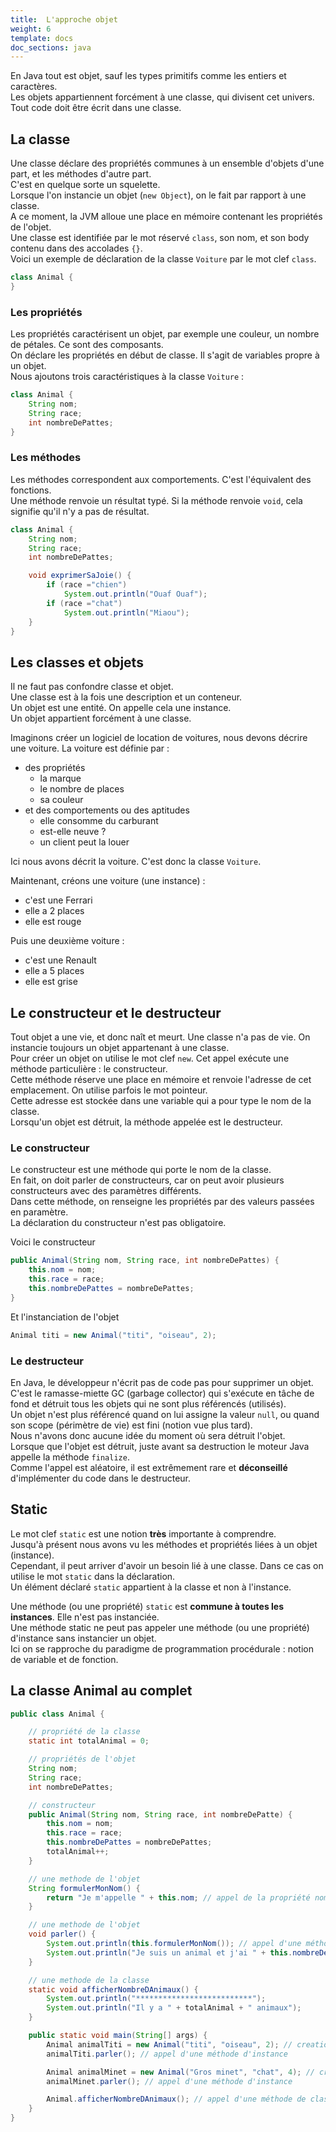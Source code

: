 ```yaml
---
title:  L'approche objet
weight: 6
template: docs
doc_sections: java
---
```


En Java tout est objet, sauf les types primitifs comme les entiers et caractères.  
Les objets appartiennent forcément à une classe, qui divisent cet univers.
Tout code doit être écrit dans une classe.  

## La classe

Une classe déclare des propriétés communes à un ensemble d'objets d'une part, et les méthodes d'autre part.  
C'est en quelque sorte un squelette.  
Lorsque l'on instancie un objet (`new Object`), on le fait par rapport à une classe.  
A ce moment, la JVM alloue une place en mémoire contenant les propriétés de l'objet.  
Une classe est identifiée par le mot réservé `class`, son nom, et son body contenu dans des accolades `{}`.  
Voici un exemple de déclaration de la classe `Voiture` par le mot clef `class`.

``` java
class Animal {
}
```

### Les propriétés

Les propriétés caractérisent un objet, par exemple une couleur, un nombre de pétales. Ce sont des composants.  
On déclare les propriétés en début de classe. Il s'agit de variables propre à un objet.  
Nous ajoutons trois caractéristiques à la classe `Voiture` :

``` java
class Animal {
    String nom;
    String race;
    int nombreDePattes;
}
```

### Les méthodes

Les méthodes correspondent aux comportements. C'est l'équivalent des fonctions.  
Une méthode renvoie un résultat typé. Si la méthode renvoie `void`, cela signifie qu'il n'y a pas de résultat.

``` java
class Animal {
    String nom;
    String race;
    int nombreDePattes;

    void exprimerSaJoie() {
        if (race ="chien")
            System.out.println("Ouaf Ouaf");
        if (race ="chat")
            System.out.println("Miaou");
    }
}
```

## Les classes et objets

Il ne faut pas confondre classe et objet.  
Une classe est à la fois une description et un conteneur.  
Un objet est une entité. On appelle cela une instance.  
Un objet appartient forcément à une classe.  

Imaginons créer un logiciel de location de voitures, nous devons décrire une voiture.
La voiture est définie par :

* des propriétés
  * la marque
  * le nombre de places
  * sa couleur
* et des comportements ou des aptitudes
  * elle consomme du carburant
  * est-elle neuve ?
  * un client peut la louer

Ici nous avons décrit la voiture. C'est donc la classe `Voiture`.  
  
Maintenant, créons une voiture (une instance) :

* c'est une Ferrari
* elle a 2 places
* elle est rouge

Puis une deuxième voiture :

* c'est une Renault
* elle a 5 places
* elle est grise

## Le constructeur et le destructeur

Tout objet a une vie, et donc naît et meurt.
Une classe n'a pas de vie.
On instancie toujours un objet appartenant à une classe.  
Pour créer un objet on utilise le mot clef `new`. Cet appel exécute une méthode particulière : le constructeur.  
Cette méthode réserve une place en mémoire et renvoie l'adresse de cet emplacement. On utilise parfois le mot pointeur.  
Cette adresse est stockée dans une variable qui a pour type le nom de la classe.  
Lorsqu'un objet est détruit, la méthode appelée est le destructeur.

### Le constructeur

Le constructeur est une méthode qui porte le nom de la classe.  
En fait, on doit parler de constructeurs, car on peut avoir plusieurs constructeurs avec des paramètres différents.  
Dans cette méthode, on renseigne les propriétés par des valeurs passées en paramètre.  
La déclaration du constructeur n'est pas obligatoire.

Voici le constructeur

``` Java
public Animal(String nom, String race, int nombreDePattes) {
    this.nom = nom;
    this.race = race;
    this.nombreDePattes = nombreDePattes;
}
```

Et l'instanciation de l'objet

``` Java
Animal titi = new Animal("titi", "oiseau", 2);
```

### Le destructeur

En Java, le développeur n'écrit pas de code pas pour supprimer un objet.  
C'est le ramasse-miette GC (garbage collector) qui s'exécute en tâche de fond et détruit tous les objets qui ne sont plus référencés (utilisés).  
Un objet n'est plus référencé quand on lui assigne la valeur `null`, ou quand son scope (périmètre de vie) est fini (notion vue plus tard).  
Nous n'avons donc aucune idée du moment où sera détruit l'objet.  
Lorsque que l'objet est détruit, juste avant sa destruction le moteur Java appelle la méthode `finalize`.  
Comme l'appel est aléatoire, il est extrêmement rare et **déconseillé** d'implémenter du code dans le destructeur.

## Static

Le mot clef `static` est une notion **très** importante à comprendre.  
Jusqu'à présent nous avons vu les méthodes et propriétés liées à un objet (instance).  
Cependant, il peut arriver d'avoir un besoin lié à une classe. Dans ce cas on utilise le mot `static` dans la déclaration.  
Un élément déclaré `static` appartient à la classe et non à l'instance.  

Une méthode (ou une propriété) `static` est **commune à toutes les instances**. Elle n'est pas instanciée.  
Une méthode static ne peut pas appeler une méthode (ou une propriété) d'instance sans instancier un objet.  
Ici on se rapproche du paradigme de programmation procédurale : notion de variable et de fonction.  

## La classe Animal au complet

```java
public class Animal {

    // propriété de la classe
    static int totalAnimal = 0;

    // propriétés de l'objet
    String nom;
    String race;
    int nombreDePattes;

    // constructeur
    public Animal(String nom, String race, int nombreDePatte) {
        this.nom = nom;
        this.race = race;
        this.nombreDePattes = nombreDePattes;
        totalAnimal++;
    }

    // une methode de l'objet
    String formulerMonNom() {
        return "Je m'appelle " + this.nom; // appel de la propriété nom
    }

    // une methode de l'objet
    void parler() {
        System.out.println(this.formulerMonNom()); // appel d'une méthode de l'objet
        System.out.println("Je suis un animal et j'ai " + this.nombreDePattes + " pattes");
    }

    // une methode de la classe
    static void afficherNombreDAnimaux() {
        System.out.println("**************************");
        System.out.println("Il y a " + totalAnimal + " animaux");
    }

    public static void main(String[] args) {
        Animal animalTiti = new Animal("titi", "oiseau", 2); // creation animal
        animalTiti.parler(); // appel d'une méthode d'instance

        Animal animalMinet = new Animal("Gros minet", "chat", 4); // creation animal
        animalMinet.parler(); // appel d'une méthode d'instance

        Animal.afficherNombreDAnimaux(); // appel d'une méthode de classe
    }
}
```

